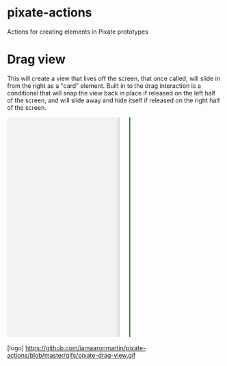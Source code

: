 # pixate-actions
Actions for creating elements in Pixate prototypes

# Drag view
This will create a view that lives off the screen, that once called, will slide in from the right as a "card" element. Built in to the drag interaction is a conditional that will snap the view back in place if released on the left half of the screen, and will slide away and hide itself if released on the right half of the screen.

![Drag view](https://github.com/iamaaronmartin/pixate-actions/blob/master/gifs/pixate-drag-view.gif "Drag view")

[logo] https://github.com/iamaaronmartin/pixate-actions/blob/master/gifs/pixate-drag-view.gif